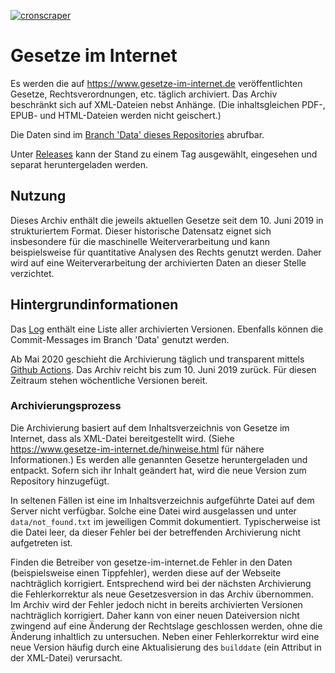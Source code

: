 [![cronscraper](https://github.com/QuantLaw/gesetze-im-internet/workflows/cronscraper/badge.svg?event=schedule)](https://github.com/QuantLaw/gesetze-im-internet/actions)

# Gesetze im Internet

Es werden die auf https://www.gesetze-im-internet.de veröffentlichten Gesetze, Rechtsverordnungen, etc. täglich archiviert. 
Das Archiv beschränkt sich auf XML-Dateien nebst Anhänge. (Die inhaltsgleichen PDF-, EPUB- und HTML-Dateien werden nicht geischert.)

Die Daten sind im [Branch 'Data' dieses Repositories](https://github.com/QuantLaw/gesetze-im-internet/tree/data) 
abrufbar.

Unter [Releases](https://github.com/QuantLaw/gesetze-im-internet/releases) 
kann der Stand zu einem Tag ausgewählt, eingesehen und separat heruntergeladen werden.


## Nutzung

Dieses Archiv enthält die jeweils aktuellen Gesetze seit dem 10. Juni 2019 in strukturiertem Format. 
Dieser historische Datensatz eignet sich insbesondere für die maschinelle Weiterverarbeitung 
und kann beispielsweise für quantitative Analysen des Rechts genutzt werden. 
Daher wird auf eine Weiterverarbeitung der archivierten Daten an dieser Stelle verzichtet.


## Hintergrundinformationen

Das [Log](https://github.com/QuantLaw/gesetze-im-internet/blob/data/data/log.md) 
enthält eine Liste aller archivierten Versionen.
Ebenfalls können die Commit-Messages im Branch 'Data' genutzt werden.

Ab Mai 2020 geschieht die Archivierung täglich und transparent mittels 
[Github Actions](https://github.com/QuantLaw/gesetze-im-internet/actions).
Das Archiv reicht bis zum 10. Juni 2019 zurück. Für diesen Zeitraum stehen wöchentliche Versionen bereit.


### Archivierungsprozess

Die Archivierung basiert auf dem Inhaltsverzeichnis von Gesetze im Internet, dass als XML-Datei bereitgestellt wird. 
(Siehe https://www.gesetze-im-internet.de/hinweise.html für nähere Informationen.)
Es werden alle genannten Gesetze heruntergeladen und entpackt. Sofern sich ihr Inhalt geändert hat, 
wird die neue Version zum Repository hinzugefügt.

In seltenen Fällen ist eine im Inhaltsverzeichnis aufgeführte Datei auf dem Server nicht verfügbar. 
Solche eine Datei wird ausgelassen und unter `data/not_found.txt` im jeweiligen Commit dokumentiert. 
Typischerweise ist die Datei leer, da dieser Fehler bei der betreffenden Archivierung nicht aufgetreten ist.

Finden die Betreiber von gesetze-im-internet.de Fehler in den Daten (beispielsweise einen Tippfehler), 
werden diese auf der Webseite nachträglich korrigiert.
Entsprechend wird bei der nächsten Archivierung die Fehlerkorrektur als neue Gesetzesversion in das Archiv übernommen.
Im Archiv wird der Fehler jedoch nicht in bereits archivierten Versionen nachträglich korrigiert. 
Daher kann von einer neuen Dateiversion nicht zwingend auf eine Änderung der Rechtslage geschlossen werden,
ohne die Änderung inhaltlich zu untersuchen.
Neben einer Fehlerkorrektur wird eine neue Version häufig durch eine Aktualisierung des `builddate` 
(ein Attribut in der XML-Datei) verursacht.
